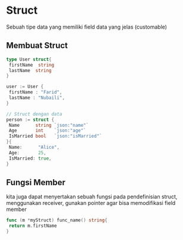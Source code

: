 # Struct

Sebuah tipe data yang memiliki field data yang jelas (customable)

## Membuat Struct

```go
type User struct{
 firstName  string
 lastName  string
}

user := User {
 firstName : "Farid",
 lastName : "Nubaili",
}

// Struct dengan data
person := struct {
 Name      string `json:"name"`
 Age       int    `json:"age"`
 IsMarried bool   `json:"isMarried"`
}{
 Name:      "Alice",
 Age:       25,
 IsMarried: true,
}

```

## Fungsi Member

kita juga dapat menyertakan sebuah fungsi pada pendefinisian struct, menggunakan receiver, gunakan pointer agar bisa memodifikasi field member

```go
func (m *myStruct) func_name() string{
 return m.firstName
}
```
